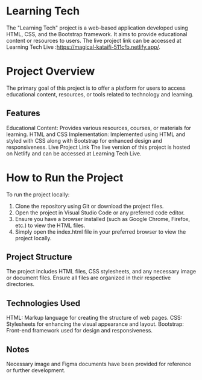 
# Learning Tech
The "Learning Tech" project is a web-based application developed using HTML, CSS, and the Bootstrap framework. It aims to provide educational content or resources to users. The live project link can be accessed at Learning Tech Live :https://magical-kataifi-511cfb.netlify.app/.

# Project Overview
The primary goal of this project is to offer a platform for users to access educational content, resources, or tools related to technology and learning.

## Features
Educational Content: Provides various resources, courses, or materials for learning.
HTML and CSS Implementation: Implemented using HTML and styled with CSS along with Bootstrap for enhanced design and responsiveness.
Live Project Link
The live version of this project is hosted on Netlify and can be accessed at Learning Tech Live.

# How to Run the Project
To run the project locally:

1. Clone the repository using Git or download the project files.
2. Open the project in Visual Studio Code or any preferred code editor.
3. Ensure you have a browser installed (such as Google Chrome, Firefox, etc.) to view the HTML files.
4. Simply open the index.html file in your preferred browser to view the project locally.

## Project Structure
The project includes HTML files, CSS stylesheets, and any necessary image or document files. Ensure all files are organized in their respective directories.

## Technologies Used
HTML: Markup language for creating the structure of web pages.
CSS: Stylesheets for enhancing the visual appearance and layout.
Bootstrap: Front-end framework used for design and responsiveness.
## Notes
Necessary image and Figma documents have been provided for reference or further development.
